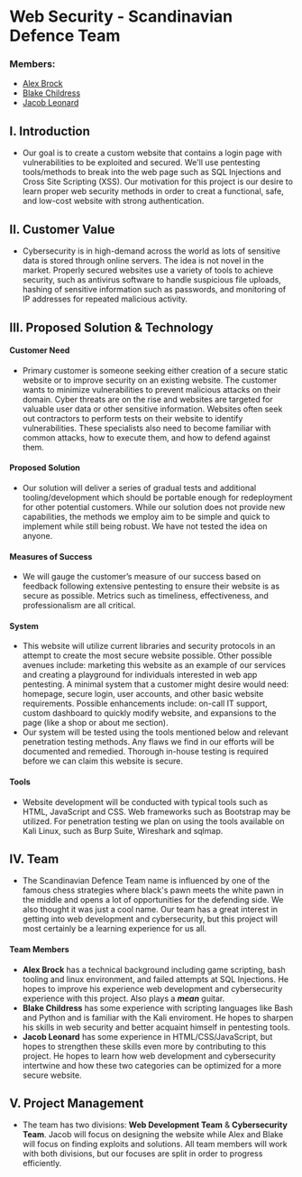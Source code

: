 # Web Security - Scandinavian Defence Team
### Members:
* [Alex Brock](https://github.com/ShrimpyJ)
* [Blake Childress](https://github.com/ObsidianSkin)
* [Jacob Leonard](https://github.com/jacobleonard545)


## I. Introduction
* Our goal is to create a custom website that contains a login page with vulnerabilities to be exploited and secured. We'll use pentesting tools/methods to break into the web page such as SQL Injections and Cross Site Scripting (XSS). Our motivation for this project is our desire to learn proper web security methods in order to creat a functional, safe, and low-cost website with strong authentication.

## II. Customer Value
* Cybersecurity is in high-demand across the world as lots of sensitive data is stored through online servers. The idea is not novel in the market. Properly secured websites use a variety of tools to achieve security, such as antivirus software to handle suspicious file uploads, hashing of sensitive information such as passwords, and monitoring of IP addresses for repeated malicious activity.

## III. Proposed Solution & Technology

#### Customer Need
* Primary customer is someone seeking either creation of a secure static website or to improve security on an existing website. The customer wants to minimize vulnerabilities to prevent malicious attacks on their domain. Cyber threats are on the rise and websites are targeted for valuable user data or other sensitive information. Websites often seek out contractors to perform tests on their website to identify vulnerabilities. These specialists also need to become familiar with common attacks, how to execute them, and how to defend against them.

#### Proposed Solution
* Our solution will deliver a series of gradual tests and additional tooling/development which should be portable enough for redeployment for other potential customers. While our solution does not provide new capabilities, the methods we employ aim to be simple and quick to implement while still being robust. We have not tested the idea on anyone.

#### Measures of Success
* We will gauge the customer’s measure of our success based on feedback following extensive pentesting to ensure their website is as secure as possible. Metrics such as timeliness, effectiveness, and professionalism are all critical.

#### System
* This website will utilize current libraries and security protocols in an attempt to create the most secure website possible. Other possible avenues include: marketing this website as an example of our services and creating a playground for individuals interested in web app pentesting. A minimal system that a customer might desire would need: homepage, secure login, user accounts, and other basic website requirements. Possible enhancements include: on-call IT support, custom dashboard to quickly modify website, and expansions to the page (like a shop or about me section).
* Our system will be tested using the tools mentioned below and relevant penetration testing methods. Any flaws we find in our efforts will be documented and remedied. Thorough in-house testing is required before we can claim this website is secure.

#### Tools
* Website development will be conducted with typical tools such as HTML, JavaScript and CSS. Web frameworks such as Bootstrap may be utilized. For penetration testing we plan on using the tools available on Kali Linux, such as Burp Suite, Wireshark and sqlmap.

## IV. Team
* The Scandinavian Defence Team name is influenced by one of the famous chess strategies where black's pawn meets the white pawn in the middle and opens a lot of opportunities for the defending side. We also thought it was just a cool name. Our team has a great interest in getting into web development and cybersecurity, but this project will most certainly be a learning experience for us all.
#### Team Members
* **Alex Brock** has a technical background including game scripting, bash tooling and linux environment, and failed attempts at SQL Injections. He hopes to improve his experience web development and cybersecurity experience with this project. Also plays a ***mean*** guitar.
* **Blake Childress** has some experience with scripting languages like Bash and Python and is familiar with the Kali enviroment. He hopes to sharpen his skills in web security and better acquaint himself in pentesting tools.
* **Jacob Leonard** has some experience in HTML/CSS/JavaScript, but hopes to strengthen these skills even more by contributing to this project. He hopes to learn how web development and cybersecurity intertwine and how these two categories can be optimized for a more secure website.
## V. Project Management
* The team has two divisions: **Web Development Team** & **Cybersecurity Team**. Jacob will focus on designing the website while Alex and Blake will focus on finding exploits and solutions. All team members will work with both divisions, but our focuses are split in order to progress efficiently.
